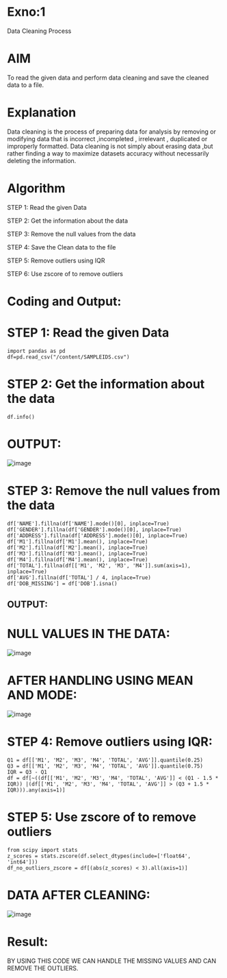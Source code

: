 # Exno:1
Data Cleaning Process

# AIM
To read the given data and perform data cleaning and save the cleaned data to a file.

# Explanation
Data cleaning is the process of preparing data for analysis by removing or modifying data that is incorrect ,incompleted , irrelevant , duplicated or improperly formatted. Data cleaning is not simply about erasing data ,but rather finding a way to maximize datasets accuracy without necessarily deleting the information.

# Algorithm
STEP 1: Read the given Data

STEP 2: Get the information about the data

STEP 3: Remove the null values from the data

STEP 4: Save the Clean data to the file

STEP 5: Remove outliers using IQR

STEP 6: Use zscore of to remove outliers

# Coding and Output:
# STEP 1: Read the given Data
```
import pandas as pd
df=pd.read_csv("/content/SAMPLEIDS.csv")
```
# STEP 2: Get the information about the data
```
df.info()
```
# OUTPUT:
![image](https://github.com/user-attachments/assets/f329c9ab-d5b8-4da8-9a92-de59dbe37c52)
# STEP 3: Remove the null values from the data
```
df['NAME'].fillna(df['NAME'].mode()[0], inplace=True)
df['GENDER'].fillna(df['GENDER'].mode()[0], inplace=True)
df['ADDRESS'].fillna(df['ADDRESS'].mode()[0], inplace=True)
df['M1'].fillna(df['M1'].mean(), inplace=True)
df['M2'].fillna(df['M2'].mean(), inplace=True)
df['M3'].fillna(df['M3'].mean(), inplace=True)
df['M4'].fillna(df['M4'].mean(), inplace=True)
df['TOTAL'].fillna(df[['M1', 'M2', 'M3', 'M4']].sum(axis=1), inplace=True)
df['AVG'].fillna(df['TOTAL'] / 4, inplace=True)
df['DOB_MISSING'] = df['DOB'].isna()
```
## OUTPUT:
# NULL VALUES IN THE DATA:
![image](https://github.com/user-attachments/assets/68a5ee8f-3c7a-41fb-a6a0-f6e45a9f4476)
# AFTER HANDLING USING MEAN AND MODE:
![image](https://github.com/user-attachments/assets/81232b89-05d3-49a3-b34f-ccf84c80786f)
# STEP 4: Remove outliers using IQR:
```
Q1 = df[['M1', 'M2', 'M3', 'M4', 'TOTAL', 'AVG']].quantile(0.25)
Q3 = df[['M1', 'M2', 'M3', 'M4', 'TOTAL', 'AVG']].quantile(0.75)
IQR = Q3 - Q1
df = df[~((df[['M1', 'M2', 'M3', 'M4', 'TOTAL', 'AVG']] < (Q1 - 1.5 * IQR)) |(df[['M1', 'M2', 'M3', 'M4', 'TOTAL', 'AVG']] > (Q3 + 1.5 * IQR))).any(axis=1)]
```
# STEP 5: Use zscore of to remove outliers
```
from scipy import stats
z_scores = stats.zscore(df.select_dtypes(include=['float64', 'int64']))
df_no_outliers_zscore = df[(abs(z_scores) < 3).all(axis=1)]
```
# DATA AFTER CLEANING:
![image](https://github.com/user-attachments/assets/f6df62b1-bbfc-4a54-9c5b-4f85e315b130)

# Result:
BY USING THIS CODE WE CAN HANDLE THE MISSING VALUES AND CAN REMOVE THE OUTLIERS.
